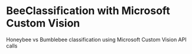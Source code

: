 # BeeClassification with Microsoft Custom Vision
Honeybee vs Bumblebee classification using Microsoft Custom Vision API calls
